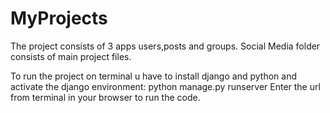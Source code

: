 # MyProjects

The project consists of 3 apps users,posts and groups.
Social Media folder consists of main project files.

To run the project on terminal u have to install django and python and activate the django environment:
python manage.py runserver
Enter the url from terminal in your browser to run the code.

